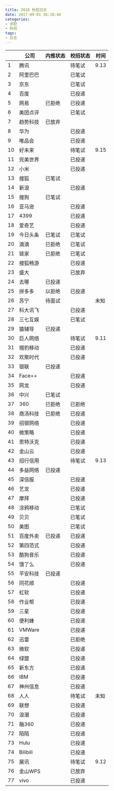 ```yaml
---
title: 2018 秋招日志
date: 2017-09-01 16:18:44
categories:
- 求职
- 秋招
tags:
- 日志
---
```

||公司|内推状态|校招状态|时间|
|---|---|---|---|---|
|1	|	腾讯		|			|	待笔试	|	9.13	|
|2	|	阿里巴巴	|			|	已笔试	|			|
|3	|	京东		|			|	已笔试	|			|
|4	|	百度		|			|	已投递	|			|
|5	|	网易		|	已拒绝	|	已投递	|			|
|6	|	美团点评	|			|	已笔试	|			|
|7	|	趋势科技	|	已放弃	|			|			|
|8	|	华为		|			|	已投递	|			|
|9	|	唯品会	|			|	已投递	|			|
|10	|	好未来	|			|	待笔试	|	9.15	|
|11	|	完美世界	|			|	已投递	|			|
|12	|	小米		|			|	已投递	|			|
|13	|	搜狐		|	已笔试	|			|			|
|14	|	新浪		|			|	已投递	|			|
|15	|	搜狗		|	已笔试	|			|			|
|16	|	亚马逊	|			|	已投递	|			|
|17	|	4399	|			|	已投递	|			|
|18	|	爱奇艺	|			|	已投递	|			|
|19	|	今日头条	|	已笔试	|	已笔试	|			|
|20	|	滴滴		|	已拒绝	|	已笔试	|			|
|21	|	链家		|	已拒绝	|	已笔试	|			|
|22	|	搜狐畅游	|			|	已投递	|			|
|23	|	盛大		|			|	已放弃	|			|
|24	|	去哪		|	已投递	|			|			|
|25	|	拼多多	|	以拒绝	|	已投递	|			|
|26	|	苏宁		|	待面试	|			|	未知		|
|27	|	科大讯飞	|			|	已投递	|			|
|28	|	三七互娱	|			|	已笔试	|			|
|29	|	猿辅导	|	已投递	|			|			|
|30	|	巨人网络	|			|	待笔试	|	9.11	|
|31	|	猎豹移动	|			|	已投递	|			|
|32	|	欢聚时代	|			|	已投递	|			|
|33	|	银联		|	已投递	|			|			|
|34	|	Face++	|			|	已投递	|			|
|35	|	网龙		|			|	已投递	|			|
|36	|	中兴		|	已笔试	|			|			|
|37	|	360		|	已拒绝	|	已拒绝	|			|
|38	|	商汤科技	|	已拒绝	|	已投递	|			|
|39	|	招银网络	|			|	已投递	|			|
|40	|	微策略	|			|	已投递	|			|
|41	|	思特沃克	|			|	已投递	|			|
|42	|	金山云	|			|	已投递	|			|
|43	|	招行信用	|			|	待笔试	|	9.13	|
|44	|	多益网络	|	已投递	|			|			|
|45	|	深信服	|			|	已投递	|			|
|46	|	艺龙		|			|	已投递	|			|
|47	|	摩拜		|			|	已投递	|			|
|48	|	涂鸦移动	|			|	已笔试	|			|
|49	|	贝贝		|			|	已笔试	|			|
|50	|	美图		|			|	已笔试	|			|
|51	|	百度外卖	|	已投递	|	已投递	|			|
|52	|	第四范式	|			|	已投递	|			|
|53	|	酷狗音乐	|			|	已投递	|			|
|54	|	饿了么	|			|	已投递	|			|
|55	|	平安科技	|	已投递	|			|			|
|56	|	同花顺	|			|	已投递	|			|
|57	|	虹软		|			|	已投递	|			|
|58	|	作业帮	|			|	已投递	|			|
|59	|	三星		|			|	已投递	|			|
|60	|	便利蜂	|			|	已投递	|			|
|61	|	VMWare	|			|	已投递	|			|
|62	|	迅雷		|			|	已拒绝	|			|
|63	|	微软		|			|	已投递	|			|
|64	|	绿盟		|			|	已投递	|			|
|65	|	新东方	|			|	已投递	|			|
|66	|	IBM		|			|	已投递	|			|
|67	|	神州信息	|			|	已投递	|			|
|68	|	人人		|			|	待笔试	|	未知		|
|69	|	联想		|			|	已投递	|			|
|70	|	浪潮		|			|	已投递	|			|
|71 |	融360	|			|	已投递	|			|
|72	|	陌陌		|			|	已投递	|			|
|73	|	Hulu	|			|	已投递	|			|
|74	|	Bilibili|			|	已投递	|			|
|75	|	展讯		|			|	待笔试	|	9.12	|
|76	|	金山WPS	|			|	已放弃	|			|
|77	|	vivo	|			|	已投递	|			|